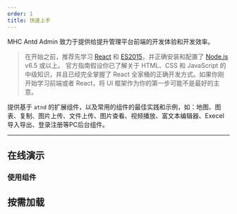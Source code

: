 ```yaml
---
order: 1
title: 快速上手
---
```


MHC Antd Admin 致力于提供给提升管理平台前端的开发体验和开发效率。

> 在开始之前，推荐先学习 [React](http://facebook.github.io/react/) 和 [ES2015](http://babeljs.io/docs/learn-es2015/)，并正确安装和配置了 [Node.js](https://nodejs.org/) v6.5 或以上。
> 官方指南假设你已了解关于 HTML、CSS 和 JavaScript 的中级知识，并且已经完全掌握了 React 全家桶的正确开发方式。如果你刚开始学习前端或者 React，将 UI 框架作为你的第一步可能不是最好的主意。

提供基于 `atnd` 的扩展组件，以及常用的组件的最佳实践和示例，如：地图、图表、复制、图片上传、文件上传、图片查看、视频播放、富文本编辑器、Execel导入导出、登录注册等PC后台组件。

---

## 在线演示



### 使用组件



## 按需加载


